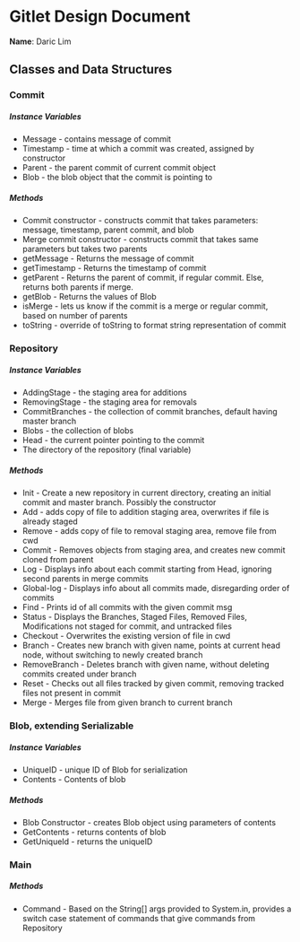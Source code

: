 # Gitlet Design Document

**Name**: Daric Lim

## Classes and Data Structures

### Commit
##### Instance Variables
* Message - contains message of commit
* Timestamp - time at which a commit was created, assigned by constructor
* Parent - the parent commit of current commit object
* Blob - the blob object that the commit is pointing to

##### Methods
* Commit constructor - constructs commit that takes parameters: message, timestamp, parent commit, and blob
* Merge commit constructor - constructs commit that takes same parameters but takes two parents 
* getMessage - Returns the message of commit
* getTimestamp - Returns the timestamp of commit
* getParent - Returns the parent of commit, if regular commit. Else, returns both parents if merge.
* getBlob - Returns the values of Blob
* isMerge - lets us know if the commit is a merge or regular commit, based on number of parents
* toString - override of toString to format string representation of commit


### Repository
##### Instance Variables
* AddingStage - the staging area for additions
* RemovingStage - the staging area for removals
* CommitBranches - the collection of commit branches, default having master branch
* Blobs - the collection of blobs 
* Head - the current pointer pointing to the commit
* The directory of the repository (final variable)

##### Methods
* Init - Create a new repository in current directory, creating an initial commit and master branch. Possibly the constructor 
* Add - adds copy of file to addition staging area, overwrites if file is already staged
* Remove - adds copy of file to removal staging area, remove file from cwd
* Commit - Removes objects from staging area, and creates new commit cloned from parent
* Log - Displays info about each commit starting from Head, ignoring second parents in merge commits
* Global-log - Displays info about all commits made, disregarding order of commits
* Find - Prints id of all commits with the given commit msg
* Status - Displays the Branches, Staged Files, Removed Files, Modifications not staged for commit, and untracked files 
* Checkout - Overwrites the existing version of file in cwd
* Branch - Creates new branch with given name, points at current head node, without switching to newly created branch
* RemoveBranch - Deletes branch with given name, without deleting commits created under branch
* Reset - Checks out all files tracked by given commit, removing tracked files not present in commit
* Merge - Merges file from given branch to current branch

### Blob, extending Serializable
##### Instance Variables
* UniqueID - unique ID of Blob for serialization
* Contents - Contents of blob

##### Methods
* Blob Constructor - creates Blob object using parameters of contents
* GetContents - returns contents of blob
* GetUniqueId - returns the uniqueID

### Main
##### Methods
* Command - Based on the String[] args provided to System.in, provides a switch case statement of commands that give commands from Repository

